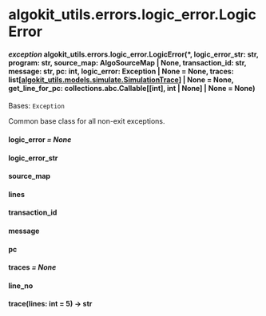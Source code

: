 # algokit_utils.errors.logic_error.LogicError

#### *exception* algokit_utils.errors.logic_error.LogicError(\*, logic_error_str: str, program: str, source_map: AlgoSourceMap | None, transaction_id: str, message: str, pc: int, logic_error: Exception | None = None, traces: list[[algokit_utils.models.simulate.SimulationTrace](../../models/simulate/SimulationTrace.md#algokit_utils.models.simulate.SimulationTrace)] | None = None, get_line_for_pc: collections.abc.Callable[[int], int | None] | None = None)

Bases: `Exception`

Common base class for all non-exit exceptions.

#### logic_error *= None*

#### logic_error_str

#### source_map

#### lines

#### transaction_id

#### message

#### pc

#### traces *= None*

#### line_no

#### trace(lines: int = 5) → str
